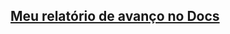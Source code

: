 ## [Meu relatório de avanço no Docs](https://docs.google.com/document/d/1Hz2hxxVvhbguL4bT6hFaVhV4BMjxfhR3MlvcgPbBjYo/edit?usp=sharing)
